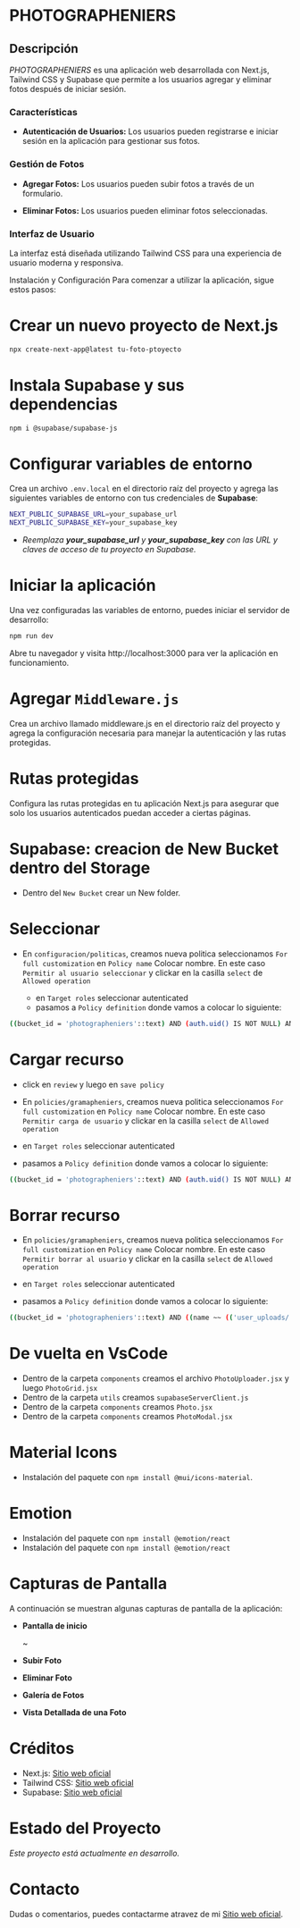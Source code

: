 # PHOTOGRAPHENIERS

## Descripción

_PHOTOGRAPHENIERS_ es una aplicación web desarrollada con Next.js, Tailwind CSS y Supabase que permite a los usuarios agregar y eliminar fotos después de iniciar sesión.

### Características

- **Autenticación de Usuarios:** Los usuarios pueden registrarse e iniciar sesión en la aplicación para gestionar sus fotos.

### Gestión de Fotos

- **Agregar Fotos:** Los usuarios pueden subir fotos a través de un formulario.

- **Eliminar Fotos:** Los usuarios pueden eliminar fotos seleccionadas.

### Interfaz de Usuario

La interfaz está diseñada utilizando Tailwind CSS para una experiencia de usuario moderna y responsiva.

Instalación y Configuración
Para comenzar a utilizar la aplicación, sigue estos pasos:

# Crear un nuevo proyecto de Next.js

```bash
npx create-next-app@latest tu-foto-ptoyecto
```

# Instala Supabase y sus dependencias

```bash
npm i @supabase/supabase-js
```

# Configurar variables de entorno

Crea un archivo `.env.local` en el directorio raíz del proyecto y agrega las siguientes variables de entorno con tus credenciales de **Supabase**:

```bash
NEXT_PUBLIC_SUPABASE_URL=your_supabase_url
NEXT_PUBLIC_SUPABASE_KEY=your_supabase_key
```

- _Reemplaza **your_supabase_url** y **your_supabase_key** con las URL y claves de acceso de tu proyecto en Supabase._

# Iniciar la aplicación

Una vez configuradas las variables de entorno, puedes iniciar el servidor de desarrollo:

```bash
npm run dev
```

Abre tu navegador y visita http://localhost:3000 para ver la aplicación en funcionamiento.

# Agregar `Middleware.js`

Crea un archivo llamado middleware.js en el directorio raíz del proyecto y agrega la configuración necesaria para manejar la autenticación y las rutas protegidas.

# Rutas protegidas

Configura las rutas protegidas en tu aplicación Next.js para asegurar que solo los usuarios autenticados puedan acceder a ciertas páginas.

# Supabase: creacion de New Bucket dentro del Storage

- Dentro del `New Bucket` crear un New folder.

# Seleccionar

- En `configuracion/politicas`, creamos nueva politica seleccionamos `For full customization`
  en `Policy name` Colocar nombre. En este caso `Permitir al usuario seleccionar` y clickar en la casilla `select` de `Allowed operation`

  - en `Target roles` seleccionar autenticated
  - pasamos a `Policy definition` donde vamos a colocar lo siguiente:

```bash
((bucket_id = 'photographeniers'::text) AND (auth.uid() IS NOT NULL) AND (name ~~ (('user_uploads/'::text || auth.uid()) || '/%'::text)))
```

# Cargar recurso

- click en `review` y luego en `save policy`

- En `policies/gramapheniers`, creamos nueva politica seleccionamos `For full customization`
  en `Policy name` Colocar nombre. En este caso `Permitir carga de usuario` y clickar en la casilla `select` de `Allowed operation`

- en `Target roles` seleccionar autenticated
- pasamos a `Policy definition` donde vamos a colocar lo siguiente:

```bash
((bucket_id = 'photographeniers'::text) AND (auth.uid() IS NOT NULL) AND (name ~~ (('user_uploads/'::text || auth.uid()) || '/%'::text)))
```

# Borrar recurso

- En `policies/gramapheniers`, creamos nueva politica seleccionamos `For full customization`
  en `Policy name` Colocar nombre. En este caso `Permitir borrar al usuario` y clickar en la casilla `select` de `Allowed operation`

- en `Target roles` seleccionar autenticated
- pasamos a `Policy definition` donde vamos a colocar lo siguiente:

```bash
((bucket_id = 'photographeniers'::text) AND ((name ~~ (('user_uploads/'::text || auth.uid ()) || '/%'::text )) OR (name ~~ (('user_uploads/'::text || auth.uid())  || '/%/%'::text))))
```

# De vuelta en VsCode

- Dentro de la carpeta `components` creamos el archivo `PhotoUploader.jsx` y luego `PhotoGrid.jsx`
- Dentro de la carpeta `utils` creamos `supabaseServerClient.js`
- Dentro de la carpeta `components` creamos `Photo.jsx`
- Dentro de la carpeta `components` creamos `PhotoModal.jsx`

# Material Icons

- Instalación del paquete con `npm install @mui/icons-material`.

# Emotion

- Instalación del paquete con `npm install @emotion/react`
- Instalación del paquete con `npm install @emotion/react`

# Capturas de Pantalla

A continuación se muestran algunas capturas de pantalla de la aplicación:

- **Pantalla de inicio**

  <!-- ![Captura 1](./public/foto-uno.png) -->~

- **Subir Foto**

  <!-- ![Captura 2](./public/foto-dos.png) -->

- **Eliminar Foto**

  <!-- ![Captura 3](./public/foto-tres.png) -->

- **Galería de Fotos**

  <!-- ![Captura 4](./public/foto-cuatro.png) -->

- **Vista Detallada de una Foto**

  <!-- ![Captura 5](./public/foto-cinco.png) -->

# Créditos

- Next.js: [Sitio web oficial](https://nextjs.org/)
- Tailwind CSS: [Sitio web oficial](https://tailwindcss.com/)
- Supabase: [Sitio web oficial](https://supabase.io/)

# Estado del Proyecto

_Este proyecto está actualmente en desarrollo._

# Contacto

Dudas o comentarios, puedes contactarme atravez de mi [Sitio web oficial](https://hexagono.xyz/).
